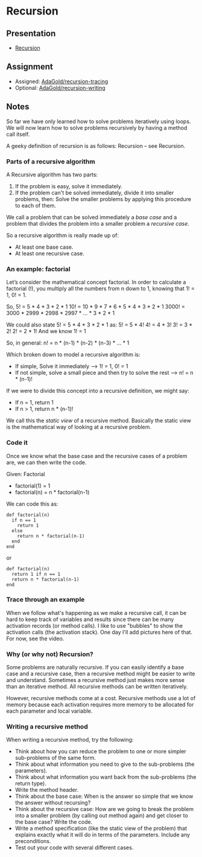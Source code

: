 # Recursion

## Presentation
+ [Recursion](https://drive.google.com/open?id=1nnjCzrJ1-j-4t20Je0o5KgOa1-N53WQuOywApqsmqxc)

## Assignment
+ Assigned: [AdaGold/recursion-tracing](https://github.com/AdaGold/recursion-tracing)
+ Optional: [AdaGold/recursion-writing](https://github.com/AdaGold/recursion-writing)

## Notes
So far we have only learned how to solve problems iteratively using loops.  We will now learn how to solve problems recursively by having a method call itself.  

A geeky definition of recursion is as follows:
Recursion – see Recursion.

### Parts of a recursive algorithm

A Recursive algorithm has two parts:
1. If the problem is easy, solve it immediately.
2. If the problem can't be solved immediately, divide it into smaller problems, then:  Solve the smaller problems by applying this procedure to each of them.

We call a problem that can be solved immediately a *base case* and a problem that divides the problem into a smaller problem a *recursive case*.

So a recursive algorithm is really made up of:
- At least one base case.
- At least one recursive case.

### An example: factorial

Let’s consider the mathematical concept factorial.  In order to calculate a factorial (!), you multiply all the numbers from n down to 1, knowing that 1! = 1, 0! = 1.  

So,
5! = 5 * 4 * 3 * 2 * 1
10! = 10 * 9 * 7 * 6 * 5 * 4 * 3 * 2 * 1
3000! = 3000 * 2999 * 2998 * 2997 * … * 3 * 2 * 1

We could also state 5! = 5 * 4 * 3 * 2 * 1 as:
	5! = 5 * 4!
	4! = 4 * 3!
	3! = 3 * 2!
	2! = 2 * 1!	And we know 1! = 1

So, in general:
n! = n * (n-1) * (n-2) * (n-3) * … * 1

Which broken down to model a recursive algorithm is:
- If simple, Solve it immediately --> 1! = 1, 0! = 1
- If not simple, solve a small piece and then try to solve the rest --> n! = n * (n-1)!

If we were to divide this concept into a recursive definition, we might say:
- If n = 1, return 1
- If n > 1, return n * (n-1)!

We call this the *static view* of a recursive method.  Basically the static view is the mathematical way of looking at a recursive problem.

### Code it

Once we know what the base case and the recursive cases of a problem are, we can then write the code.

Given:
Factorial
- factorial(1) = 1
- factorial(n) = n * factorial(n-1)

We can code this as:
```
def factorial(n)
  if n == 1
    return 1
  else
    return n * factorial(n-1)
  end
end
```

or

```
def factorial(n)
  return 1 if n == 1
  return n * factorial(n-1)
end
```

### Trace through an example
When we follow what's happening as we make a recursive call, it can be hard to keep track of variables and results since there can be many activation records (or method calls). I like to use "bubbles" to show the activation calls (the activation stack). One day I'll add pictures here of that. For now, see the video.

### Why (or why not) Recursion?

Some problems are naturally recursive.  If you can easily identify a base case and a recursive case, then a recursive method might be easier to write and understand.  Sometimes a recursive method just makes more sense than an iterative method.  All recursive methods can be written iteratively.

However, recursive methods come at a cost.  Recursive methods use a lot of memory because each activation requires more memory to be allocated for each parameter and local variable.

### Writing a recursive method

When writing a recursive method, try the following:
- Think about how you can reduce the problem to one or more simpler sub-problems of the same form.
- Think about what information you need to give to the sub-problems (the parameters).
- Think about what information you want back from the sub-problems (the return type).
- Write the method header.
- Think about the base case: When is the answer so simple that we know the answer without recursing?
- Think about the recursive case: How are we going to break the problem into a smaller problem (by calling out method again) and get closer to the base case?
Write the code.
- Write a method specification (like the static view of the problem) that explains exactly what it will do in terms of the parameters. Include any preconditions.
- Test out your code with several different cases.
